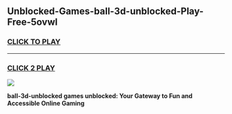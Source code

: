 
## Unblocked-Games-ball-3d-unblocked-Play-Free-5ovwl
<h3>
<a href="https://premium76.site?title=ball-3d-unblocked&ref=20M">CLICK TO PLAY</a></h3>
<hr>

<h3>
<a href="https://premium76.site?title=ball-3d-unblocked&ref=20M">CLICK 2 PLAY</a>
  
</h3>

<a href="https://premium76.site?title=ball-3d-unblocked&ref=19M"><img src="https://clearcache.store/games.png"></a>


**ball-3d-unblocked games unblocked: Your Gateway to Fun and Accessible Online Gaming**
